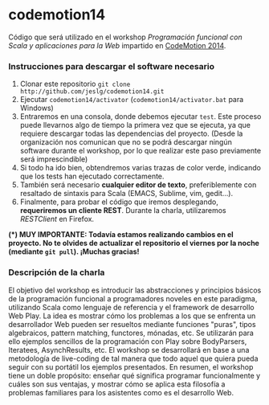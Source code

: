 codemotion14
============

Código que será utilizado en el workshop *Programación funcional con Scala y aplicaciones para la Web* impartido en [CodeMotion 2014](http://2014.codemotion.es/es/).

### Instrucciones para descargar el software necesario

1. Clonar este repositorio `git clone http://github.com/jeslg/codemotion14.git`
2. Ejecutar `codemotion14/activator` (`codemotion14/activator.bat` para Windows)
3. Entraremos en una consola, donde debemos ejecutar `test`. Este proceso puede llevarnos algo de tiempo la primera vez que se ejecuta, ya que requiere descargar todas las dependencias del proyecto. (Desde la organización nos comunican que no se podrá descargar ningún software durante el workshop, por lo que realizar este paso previamente será imprescindible)
4. Si todo ha ido bien, obtendremos varias trazas de color verde, indicando que los tests han ejecutado correctamente.
5. También será necesario **cualquier editor de texto**, preferiblemente con resaltado de sintaxis para Scala (EMACS, Sublime, vim, gedit...).
6. Finalmente, para probar el código que iremos desplegando, **requeriremos un cliente REST**. Durante la charla, utilizaremos *RESTClient* en Firefox.

**(*) MUY IMPORTANTE: Todavía estamos realizando cambios en el proyecto. No te olvides de actualizar el repositorio el viernes por la noche (mediante `git pull`). ¡Muchas gracias!**

### Descripción de la charla

El objetivo del workshop es introducir las abstracciones y principios básicos de la programación funcional a programadores noveles en este paradigma, utilizando Scala como lenguaje de referencia y el framework de desarrollo Web Play. La idea es mostrar cómo los problemas a los que se enfrenta un desarrollador Web pueden ser resueltos mediante funciones "puras", tipos algebraicos, pattern matching, functores, mónadas, etc. Se utilizarán para ello ejemplos sencillos de la programación con Play sobre BodyParsers, Iteratees, AsynchResults, etc. El workshop se desarrollará en base a una metodología de live-coding de tal manera que todo aquel que quiera pueda seguir con su portátil los ejemplos presentados. En resumen, el workshop tiene un doble propósito: enseñar qué significa programar funcionalmente y cuáles son sus ventajas, y mostrar cómo se aplica esta filosofía a problemas familiares para los asistentes como es el desarrollo Web. 
